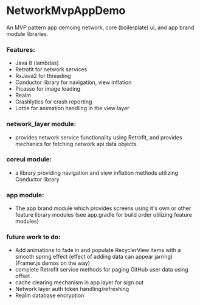# NetworkMvpAppDemo
An MVP pattern app demoing network, core (boilerplate) ui, and app brand module libraries.
### Features:
- Java 8 (lambdas)
- Retrofit for network services
- RxJava2 for threading
- Conductor library for navigation, view inflation
- Picasso for image loading
- Realm 
- Crashlytics for crash reporting
- Lottie for animation handling in the view layer


### network_layer module:
- provides network service functionality using Retrofit, 
  and provides mechanics for fetching network api data objects.

### coreui module:
- a library providing navigation and view inflation methods utilizing Conductor library

### app module:
- The app brand module which provides screens using it's own 
  or other feature library modules (see app.gradle for build order utilizing feature modules)

### future work to do:
- Add animations to fade in and populate RecyclerView items with a 
  smooth spring effect (effect of adding data can appear jarring)
  (Framer.js demos on the way)
- complete Retrofit service methods for paging GitHub user data using offset
- cache clearing mechanism in app layer for sign out
- Network layer auth token handling/refreshing
- Realm database encryption

